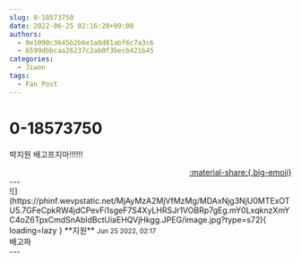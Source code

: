 ```yaml
---
slug: 0-18573750
date: 2022-06-25 02:16:20+09:00
authors:
  - 0e1090c3645b2b6e1a0d81abf6c7a3c6
  - 6599dbbcaa26237c2ab0f3becb421b45
categories:
  - Jiwon
tags:
  - Fan Post
---
```


# 0-18573750

<div class="post-container" markdown="1">
<div class="content-container md-sidebar__scrollwrap" markdown="1">

박지원 배고프지마!!!!!!

</div>
</div>

<div style="text-align: right;" markdown="1">
<a href="https://weverse.io/fromis9/fanpost/0-18573750" style="text-align: right;">:material-share:{.big-emoji}</a>
</div>
---

<div class="comments-container md-sidebar__scrollwrap" markdown="1">
<div class="comment" markdown="1">
<div class='id-container' markdown="1">
![](https://phinf.wevpstatic.net/MjAyMzA2MjVfMzMg/MDAxNjg3NjU0MTExOTU5.7GFeCpkRW4jdCPevFi1sgeF7S4XyLHRSJr1VOBRp7gEg.mY0LxqknzXmYC4oZ6TpxCmdSnAbldBctUiaEHQVjHkgg.JPEG/image.jpg?type=s72){ loading=lazy }
**<span class="artist">지원</span>** <small>Jun 25 2022, 02:17</small><br>
</div>
<div class='comment-body' markdown="1">
배고파
</div>
</div>
</div>
---
